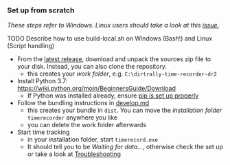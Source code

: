 ### Set up from scratch  
*These steps refer to Windows. Linux users should take a look at this [issue.](https://github.com/soong-construction/dirt-rally-time-recorder/issues/33#issue-606797917)*

TODO Describe how to use build-local.sh on Windows (Bash!) and Linux (Script handling)
- From the [latest release](https://github.com/soong-construction/dirt-rally-time-recorder/releases/latest), download and unpack the sources zip file to your disk. Instead, you can also clone the repository.
  - this creates your *work folder*, e.g. `C:\dirtrally-time-recorder-dr2`
- Install Python 3.7: https://wiki.python.org/moin/BeginnersGuide/Download
  - If Python was installed already, ensure [pip is set up properly](https://packaging.python.org/tutorials/installing-packages/#ensure-you-can-run-pip-from-the-command-line) 
- Follow the bundling instructions in [develop.md](develop.md#bundling) 
  - this creates your bundle in `dist`. You can move the *installation folder* `timerecorder` anywhere you like
  - you can delete the work folder afterwards
- Start time tracking  
  - in your installation folder, start `timerecord.exe` 
  - It should tell you to be *Waiting for data...*, otherwise check the set up or take a look at [Troubleshooting](../README.md#troubleshooting)

